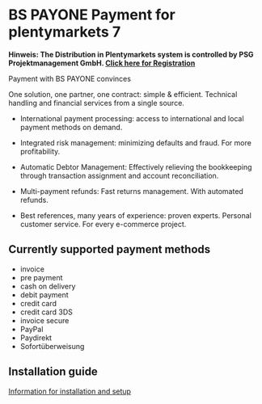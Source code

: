 # BS PAYONE Payment for plentymarkets 7

**Hinweis: The Distribution in Plentymarkets system is controlled by PSG Projektmanagement GmbH. [Click here for Registration](https://www.psg-projektmanagement.de/bs-payone/)**

Payment with BS PAYONE convinces

One solution, one partner, one contract: simple & efficient. Technical handling and financial services from a single 
source.

* International payment processing: access to international and local payment methods on demand.

* Integrated risk management: minimizing defaults and fraud. For more profitability.

* Automatic Debtor Management: Effectively relieving the bookkeeping through transaction assignment and account reconciliation.

* Multi-payment refunds: Fast returns management. With automated refunds.

* Best references, many years of experience: proven experts. Personal customer service. For every e-commerce project.

## Currently supported payment methods

* invoice
* pre payment
* cash on delivery
* debit payment
* credit card
* credit card 3DS
* invoice secure
* PayPal
* Paydirekt
* Sofortüberweisung

## Installation guide

[Information for installation and setup](https://github.com/PAYONE-GmbH/plentymarkets-7/blob/master/README.md)